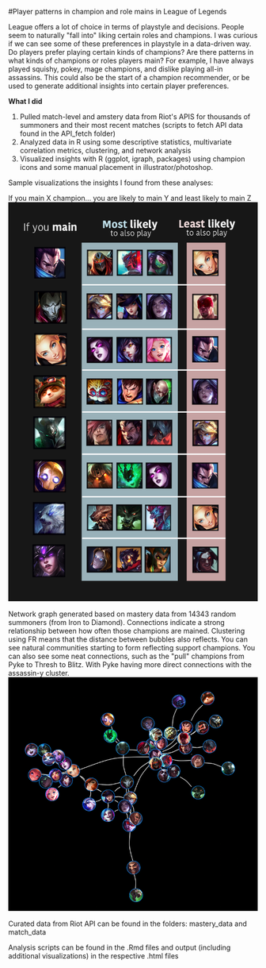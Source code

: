 #Player patterns in champion and role mains in League of Legends

League offers a lot of choice in terms of playstyle and decisions. People seem to naturally "fall into" liking certain roles and champions. I was curious if we can see some of these preferences in playstyle in a data-driven way. Do players prefer playing certain kinds of champions? Are there patterns in what kinds of champions or roles players main? For example, I have always played squishy, pokey, mage champions, and dislike playing all-in assassins. This could also be the start of a champion recommender, or be used to generate additional insights into certain player preferences.

<strong> What I did </strong>
1. Pulled match-level and amstery data from Riot's APIS for thousands of summoners and their most recent matches (scripts to fetch API data found in the API_fetch folder)
2. Analyzed data in R using some descriptive statistics, multivariate correlation metrics, clustering, and network analysis
3. Visualized insights with R (ggplot, igraph, packages) using champion icons and some manual placement in illustrator/photoshop.

Sample visualizations the insights I found from these analyses:

If you main X champion... you are likely to main Y and least likely to main Z
![sample visualization](graphics/mains.png)

Network graph generated based on mastery data from 14343 random summoners (from Iron to Diamond). Connections indicate a strong relationship between how often those champions are mained. Clustering using FR means that the distance between bubbles also reflects. You can see natural communities starting to form reflecting support champions. You can also see some neat connections, such as the "pull" champions from Pyke to Thresh to Blitz. With Pyke having more direct connections with the assassin-y cluster.
![sample visualization](graphics/network.png)

Curated data from Riot API can be found in the folders: mastery_data and match_data

Analysis scripts can be found in the .Rmd files and output (including additional visualizations) in the respective .html files


